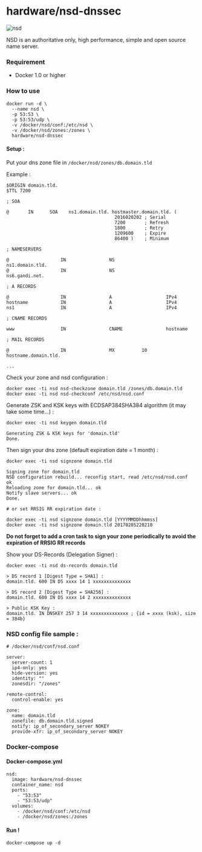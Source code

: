 # hardware/nsd-dnssec

![nsd](https://i.imgur.com/tPgkQVB.png "nsd")

NSD is an authoritative only, high performance, simple and open source name server.

### Requirement

- Docker 1.0 or higher

### How to use

```
docker run -d \
  --name nsd \
  -p 53:53 \
  -p 53:53/udp \
  -v /docker/nsd/conf:/etc/nsd \
  -v /docker/nsd/zones:/zones \
  hardware/nsd-dnssec
```

#### Setup :

Put your dns zone file in `/docker/nsd/zones/db.domain.tld`

Example :

```
$ORIGIN domain.tld.
$TTL 7200

; SOA

@       IN      SOA    ns1.domain.tld. hostmaster.domain.tld. (
                                        2016020202 ; Serial
                                        7200       ; Refresh
                                        1800       ; Retry
                                        1209600    ; Expire
                                        86400 )    ; Minimum

; NAMESERVERS

@                   IN                NS                   ns1.domain.tld.
@                   IN                NS                   ns6.gandi.net.

; A RECORDS

@                   IN                A                    IPv4
hostname            IN                A                    IPv4
ns1                 IN                A                    IPv4

; CNAME RECORDS

www                 IN                CNAME                hostname

; MAIL RECORDS

@                   IN                MX          10       hostname.domain.tld.

...
```

Check your zone and nsd configuration :

```
docker exec -ti nsd nsd-checkzone domain.tld /zones/db.domain.tld
docker exec -ti nsd nsd-checkconf /etc/nsd/nsd.conf
```

Generate ZSK and KSK keys with ECDSAP384SHA384 algorithm (it may take some time...) :

```
docker exec -ti nsd keygen domain.tld

Generating ZSK & KSK keys for 'domain.tld'
Done.
```

Then sign your dns zone (default expiration date = 1 month) :

```
docker exec -ti nsd signzone domain.tld

Signing zone for domain.tld
NSD configuration rebuild... reconfig start, read /etc/nsd/nsd.conf
ok
Reloading zone for domain.tld... ok
Notify slave servers... ok
Done.

# or set RRSIG RR expiration date :

docker exec -ti nsd signzone domain.tld [YYYYMMDDhhmmss]
docker exec -ti nsd signzone domain.tld 20170205220210
```

**Do not forget to add a cron task to sign your zone periodically to avoid the expiration of RRSIG RR records**

Show your DS-Records (Delegation Signer) :

```
docker exec -ti nsd ds-records domain.tld

> DS record 1 [Digest Type = SHA1] :
domain.tld. 600 IN DS xxxx 14 1 xxxxxxxxxxxxxx

> DS record 2 [Digest Type = SHA256] :
domain.tld. 600 IN DS xxxx 14 2 xxxxxxxxxxxxxx

> Public KSK Key :
domain.tld. IN DNSKEY 257 3 14 xxxxxxxxxxxxxx ; {id = xxxx (ksk), size = 384b}

```

### NSD config file sample :

```
# /docker/nsd/conf/nsd.conf

server:
  server-count: 1
  ip4-only: yes
  hide-version: yes
  identity: ""
  zonesdir: "/zones"

remote-control:
  control-enable: yes

zone:
  name: domain.tld
  zonefile: db.domain.tld.signed
  notify: ip_of_secondary_server NOKEY
  provide-xfr: ip_of_secondary_server NOKEY
```

### Docker-compose

#### Docker-compose.yml

```
nsd:
  image: hardware/nsd-dnssec
  container_name: nsd
  ports:
    - "53:53"
    - "53:53/udp"
  volumes:
    - /docker/nsd/conf:/etc/nsd
    - /docker/nsd/zones:/zones
```

#### Run !

```
docker-compose up -d
```
